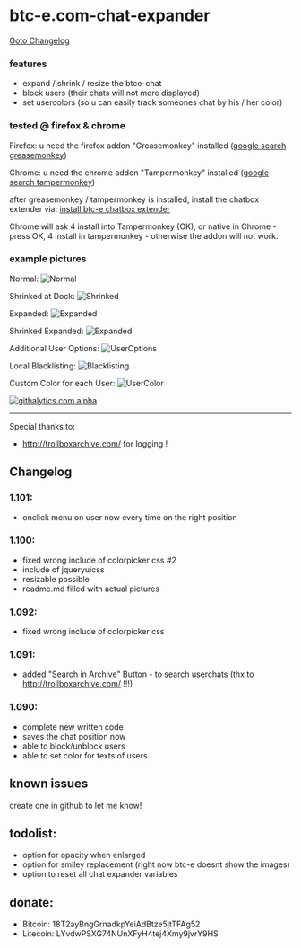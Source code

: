 btc-e.com-chat-expander
=======================

<a href="#changelog">Goto Changelog</a>

### features
- expand / shrink / resize the btce-chat
- block users (their chats will not more displayed)
- set usercolors (so u can easily track someones chat by his / her color)

### tested @ firefox & chrome

Firefox: u need the firefox addon "Greasemonkey" installed (<a href="https://www.google.ch/#q=greasemonkey">google search greasemonkey</a>)

Chrome: u need the chrome addon "Tampermonkey" installed (<a href="https://www.google.ch/#q=tampermonkey">google search tampermonkey</a>)

after greasemonkey / tampermonkey is installed, install the chatbox extender via:
<a href="https://github.com/sebka/btc-e.com-chat-expander/raw/master/chat_expander.user.js">install btc-e chatbox extender</a>

Chrome will ask 4 install into Tampermonkey (OK), or native in Chrome - press OK, 4 install in tampermonkey - otherwise the addon will not work.

### example pictures

Normal:
![Normal](https://github.com/sebka/btc-e.com-chat-expander/raw/master/normal.jpg "Normal")

Shrinked at Dock:
![Shrinked](https://github.com/sebka/btc-e.com-chat-expander/raw/master/shrinked_docked.jpg "Shrinked at Dock")

Expanded:
![Expanded](https://github.com/sebka/btc-e.com-chat-expander/raw/master/expanded.jpg "Expanded")

Shrinked Expanded:
![Expanded](https://github.com/sebka/btc-e.com-chat-expander/raw/master/shrinked_expanded.jpg "Shrinked Expanded")

Additional User Options:
![UserOptions](https://github.com/sebka/btc-e.com-chat-expander/raw/master/user_options.jpg "Additional User Options")

Local Blacklisting:
![Blacklisting](https://github.com/sebka/btc-e.com-chat-expander/raw/master/blacklist.jpg "Additional User Options")

Custom Color for each User:
![UserColor](https://github.com/sebka/btc-e.com-chat-expander/raw/master/color.jpg "User Color")

[![githalytics.com alpha](https://cruel-carlota.pagodabox.com/55740e22ef2b6050de6a7ab559bee9f7 "githalytics.com")](http://githalytics.com/sebka/btc-e.com-chat-expander)

---
Special thanks to:

- <a href="http://trollboxarchive.com/">http://trollboxarchive.com/</a> for logging !

## Changelog
### 1.101:
- onclick menu on user now every time on the right position

### 1.100:
- fixed wrong include of colorpicker css #2
- include of jqueryuicss
- resizable possible
- readme.md filled with actual pictures

### 1.092:
- fixed wrong include of colorpicker css

### 1.091:
- added "Search in Archive" Button - to search userchats (thx to http://trollboxarchive.com/ !!!)

### 1.090:
- complete new written code
- saves the chat position now
- able to block/unblock users
- able to set color for texts of users

## known issues
create one in github to let me know!

## todolist:
- option for opacity when enlarged
- option for smiley replacement (right now btc-e doesnt show the images)
- option to reset all chat expander variables

## donate:
* Bitcoin: 18T2ayBngGrnadkpYeiAdBtze5jtTFAg52
* Litecoin: LYvdwPSXG74NUnXFyH4tej4Xmy9jvrY9HS